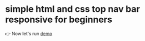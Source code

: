 # simple html and css top nav bar responsive for beginners
👉 Now let's run [demo](https://abass-bencheik.github.io/simple-html-and-css-top-nav-bar/)
